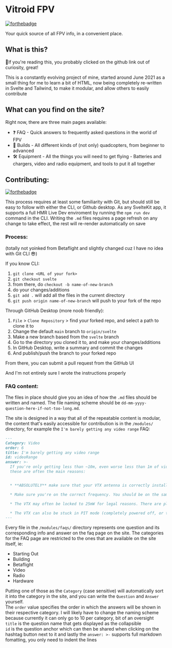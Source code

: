 # Vitroid FPV
[![forthebadge](https://forthebadge.com/images/badges/it-works-why.svg)](https://vitroidfpv.com)

Your quick source of all FPV info, in a convenient place.

## What is this?

🔎If you're reading this, you probably clicked on the github link out of curiosity, great!

This is a constantly evolving project of mine, started around June 2021 as a small thing for me to learn a bit of HTML, now being completely re-written in Svelte and Tailwind, to make it modular, and allow others to easily contribute

## What can you find on the site?

Right now, there are three main pages available:
- ❓ FAQ - Quick answers to frequently asked questions in the world of FPV
- 🔧 Builds - All different kinds of (not only) quadcopters, from beginner to advanced
- 🛠️ Equipment - All the things you will need to get flying - Batteries and chargers, video and radio equipment, and tools to put it all together

## Contributing:
[![forthebadge](https://forthebadge.com/images/badges/contains-tasty-spaghetti-code.svg)](https://forthebadge.com)

This process requires at least some familiarity with Git, but should still be easy to follow with either the CLI, or Github desktop. As any SvelteKit app, it supports a full HMR Live Dev enviroment by running the `npm run dev` command in the CLI. Writing the `.md` files requires a page refresh on any change to take effect, the rest will re-render automatically on save

### Process:

(totally not yoinked from Betaflight and slightly changed cuz I have no idea with Git CLI 😎)

If you know CLI:
1. `git clone <URL of your fork>`
2. `git checkout svelte`
3. from there, do `checkout -b name-of-new-branch`
4. do your changes/additions
5. `git add .` will add all the files in the current directory
6. `git push origin name-of-new-branch` will push to your fork of the repo

Through GitHub Desktop (more noob friendly):
1. `File` > `Clone Repository` > find your forked repo, and select a path to clone it to
2. Change the default `main` branch to `origin/svelte`
3. Make a new branch based from the `svelte` branch
4. Go to the directory you cloned it to, and make your changes/additions
5. In GitHub Desktop, write a summary and commit the changes
6. And publish/push the branch to your forked repo

From there, you can submit a pull request from the GitHub UI

And I'm not entirely sure I wrote the instructions properly

### FAQ content:
The files in place should give you an idea of how the `.md` files should be written and named. The file naming scheme should be `dd-mm-yyyy-question-here-if-not-too-long.md`.

The site is designed in a way that all of the repeatable content is modular, the content that's easily accessible for contribution is in the `/modules/` directory, for example the `I'm barely getting any video range` FAQ:

```markdown
---
Category: Video
order: 6
title: I'm barely getting any video range
id: videoRange
answer: >-
  If you're only getting less than ~10m, even worse less than 1m of video range,
  these are often the main reasons:


  * **ABSOLUTELY** make sure that your VTX antenna is correctly installed. If not, you can *very* quickly fry the VTX. Make sure it's on correctly, and with the correct connector

  * Make sure you're on the correct frequency. You should be on the same band and channel as your VTX. This often occurs from incorrect behavior of the auto-search feature on goggles. Auto-search is not very reliable, it's always best to manually set the correct band and channel

  * The VTX may often be locked to 25mW for legal reasons. There are plenty of tutorials on how to unlock it to get a higher output power

  * The VTX can also be stuck in PIT mode (completely powered off, or transmitting at like 0.1mW). This can be changed with the hardware button on the VTX, or in Betaflight as well
---
```
Every file in the `/modules/faqs/` directory represents one question and its corresponding info and answer on the faq page on the site. The categories for the FAQ page are restricted to the ones that are available on the site itself, ie:
- Starting Out
- Building
- Betaflight
- Video
- Radio
- Hardware

Putting one of those as the `Category` (case sensitive) will automatically sort it into the category in the site, and you can write the `Question` and `Answer` yourself.  
The `order` value specifies the order in which the answers will be shown in their respective category. I will likely have to change the naming scheme because currently it can only go to 10 per category, bit of an oversight  
`title` is the question name that gets displayed as the collapsible  
`id` is the question anchor which can then be shared when clicking on the hashtag button next to it
and lastly the `answer: >-` supports full markdown fomatting, you only need to indent the lines
